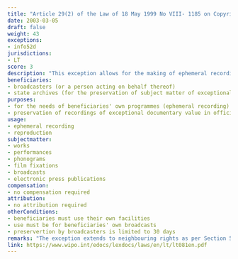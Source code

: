 ```yaml
---
title: "Article 29(2) of the Law of 18 May 1999 No VIII- 1185 on Copyright and Related Rights"
date: 2003-03-05
draft: false
weight: 43
exceptions:
- info52d
jurisdictions:
- LT
score: 3
description: "This exception allows for the making of ephemeral recordings of works made by broadcasting organisations or a person acting on behalf of and under the responsibility of the broadcasting organisation by means of their own facilities and for their own broadcasts. Such recordings may be preserved for a period not exceeding 30 days and must be erased after their use for broadcasting. The preservation of these recordings in state archives may, on the grounds of their exceptional documentary character, be permitted." 
beneficiaries:
- broadcasters (or a person acting on behalf thereof)
- state archives (for the preservation of subject matter of exceptional documentary value)
purposes: 
- for the needs of beneficiaries' own programmes (ephemeral recording)
- preservation of recordings of exceptional documentary value in official archives (reproduction)
usage:
- ephemeral recording
- reproduction
subjectmatter:
- works
- performances
- phonograms
- film fixations
- broadcasts
- electronic press publications
compensation:
- no compensation required
attribution: 
- no attribution required
otherConditions: 
- beneficiaries must use their own facilities
- use must be for beneficiaries' own broadcasts
- preservertion by broadcasters is limited to 30 days
remarks: "The exception extends to neighbouring rights as per Section 58(1)7 of the CA"
link: https://www.wipo.int/edocs/lexdocs/laws/en/lt/lt081en.pdf
---
```

